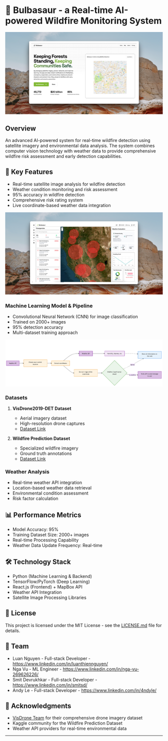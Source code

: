 # 🌱 Bulbasaur - a Real-time AI-powered Wildfire Monitoring System

![Bulbasaur](homepage.jpg)

## Overview

An advanced AI-powered system for real-time wildfire detection using satellite imagery and environmental data analysis. The system combines computer vision technology with weather data to provide comprehensive wildfire risk assessment and early detection capabilities.

## 🎯 Key Features

- Real-time satellite image analysis for wildfire detection
- Weather condition monitoring and risk assessment
- 95% accuracy in wildfire detection
- Comprehensive risk rating system
- Live coordinate-based weather data integration

![Dashboard](dashboard.jpg)

### Machine Learning Model & Pipeline

- Convolutional Neural Network (CNN) for image classification
- Trained on 2000+ images
- 95% detection accuracy
- Multi-dataset training approach

![Pipeline](image.png)

### Datasets

1. **VisDrone2019-DET Dataset**

   - Aerial imagery dataset
   - High-resolution drone captures
   - [Dataset Link](https://huggingface.co/datasets/Voxel51/VisDrone2019-DET)

2. **Wildfire Prediction Dataset**
   - Specialized wildfire imagery
   - Ground truth annotations
   - [Dataset Link](https://www.kaggle.com/datasets/abdelghaniaaba/wildfire-prediction-dataset)

### Weather Analysis

- Real-time weather API integration
- Location-based weather data retrieval
- Environmental condition assessment
- Risk factor calculation

## 📊 Performance Metrics

- Model Accuracy: 95%
- Training Dataset Size: 2000+ images
- Real-time Processing Capability
- Weather Data Update Frequency: Real-time

## 🛠️ Technology Stack

- Python (Machine Learning & Backend)
- TensorFlow/PyTorch (Deep Learning)
- React.js (Frontend) + MapBox API
- Weather API Integration
- Satellite Image Processing Libraries

## 📝 License

This project is licensed under the MIT License - see the [LICENSE.md](LICENSE.md) file for details.

## 👥 Team

- Luan Nguyen - Full-stack Developer - https://www.linkedin.com/in/luanthiennguyen/
- Nga Vu - ML Engineer - https://www.linkedin.com/in/nga-vu-269626226/
- Smit Devrukhkar - Full-stack Developer - https://www.linkedin.com/in/smitsd/
- Andy Le - Full-stack Developer - https://www.linkedin.com/in/4ndyle/

## 🙏 Acknowledgments

- [VisDrone Team](https://github.com/VisDrone/VisDrone-Dataset) for their comprehensive drone imagery dataset
- Kaggle community for the Wildfire Prediction Dataset
- Weather API providers for real-time environmental data

---
